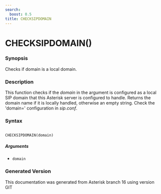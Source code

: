 ```yaml
---
search:
  boost: 0.5
title: CHECKSIPDOMAIN
---
```


# CHECKSIPDOMAIN()

### Synopsis

Checks if domain is a local domain.

### Description

This function checks if the _domain_ in the argument is configured as a local SIP domain that this Asterisk server is configured to handle. Returns the domain name if it is locally handled, otherwise an empty string. Check the 'domain=' configuration in *sip.conf*.<br>


### Syntax


```

CHECKSIPDOMAIN(domain)
```
##### Arguments


* `domain`


### Generated Version

This documentation was generated from Asterisk branch 16 using version GIT 